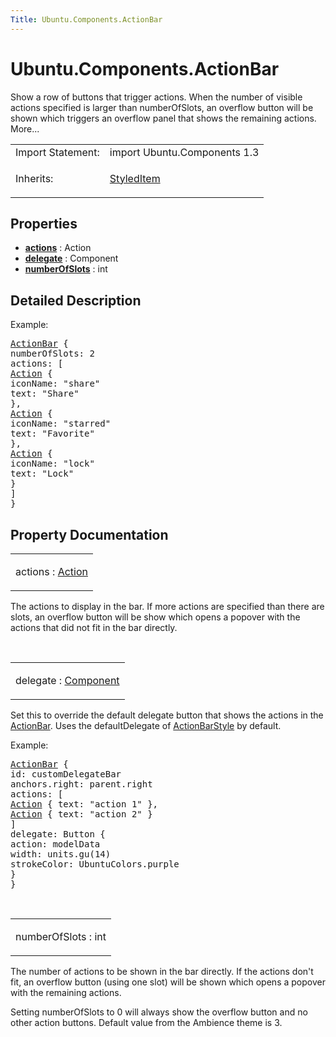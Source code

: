 ```yaml
---
Title: Ubuntu.Components.ActionBar
---
```


# Ubuntu.Components.ActionBar

<span class="subtitle"></span>
<!-- $$$ActionBar-brief -->
<p>Show a row of buttons that trigger actions. When the number of visible actions specified is larger than numberOfSlots, an overflow button will be shown which triggers an overflow panel that shows the remaining actions. More...</p>
<!-- @@@ActionBar -->
<table class="alignedsummary">
<tr><td class="memItemLeft rightAlign topAlign"> Import Statement:</td><td class="memItemRight bottomAlign"> import Ubuntu.Components 1.3</td></tr><tr><td class="memItemLeft rightAlign topAlign"> Inherits:</td><td class="memItemRight bottomAlign"> <p><a href="Ubuntu.Components.StyledItem.md">StyledItem</a></p>
</td></tr></table><ul>
</ul>
<h2 id="properties">Properties</h2>
<ul>
<li class="fn"><b><b><a href="#actions-prop">actions</a></b></b> : Action</li>
<li class="fn"><b><b><a href="#delegate-prop">delegate</a></b></b> : Component</li>
<li class="fn"><b><b><a href="#numberOfSlots-prop">numberOfSlots</a></b></b> : int</li>
</ul>
<!-- $$$ActionBar-description -->
<h2 id="details">Detailed Description</h2>
</p>
<p>Example:</p>
<pre class="qml"><span class="type"><a href="index.html">ActionBar</a></span> {
<span class="name">numberOfSlots</span>: <span class="number">2</span>
<span class="name">actions</span>: [
<span class="type"><a href="Ubuntu.Components.Action.md">Action</a></span> {
<span class="name">iconName</span>: <span class="string">&quot;share&quot;</span>
<span class="name">text</span>: <span class="string">&quot;Share&quot;</span>
},
<span class="type"><a href="Ubuntu.Components.Action.md">Action</a></span> {
<span class="name">iconName</span>: <span class="string">&quot;starred&quot;</span>
<span class="name">text</span>: <span class="string">&quot;Favorite&quot;</span>
},
<span class="type"><a href="Ubuntu.Components.Action.md">Action</a></span> {
<span class="name">iconName</span>: <span class="string">&quot;lock&quot;</span>
<span class="name">text</span>: <span class="string">&quot;Lock&quot;</span>
}
]
}</pre>
<!-- @@@ActionBar -->
<h2>Property Documentation</h2>
<!-- $$$actions -->
<table class="qmlname"><tr valign="top" id="actions-prop"><td class="tblQmlPropNode"><p><span class="name">actions</span> : <span class="type"><a href="Ubuntu.Components.Action.md">Action</a></span></p></td></tr></table><p>The actions to display in the bar. If more actions are specified than there are slots, an overflow button will be show which opens a popover with the actions that did not fit in the bar directly.</p>
<!-- @@@actions -->
<br/>
<!-- $$$delegate -->
<table class="qmlname"><tr valign="top" id="delegate-prop"><td class="tblQmlPropNode"><p><span class="name">delegate</span> : <span class="type"><a href="QtQml.Component.md">Component</a></span></p></td></tr></table><p>Set this to override the default delegate button that shows the actions in the <a href="index.html">ActionBar</a>. Uses the defaultDelegate of <a href="Ubuntu.Components.Styles.ActionBarStyle.md">ActionBarStyle</a> by default.</p>
<p>Example:</p>
<pre class="qml"><span class="type"><a href="index.html">ActionBar</a></span> {
<span class="name">id</span>: <span class="name">customDelegateBar</span>
<span class="name">anchors</span>.right: <span class="name">parent</span>.<span class="name">right</span>
<span class="name">actions</span>: [
<span class="type"><a href="Ubuntu.Components.Action.md">Action</a></span> { <span class="name">text</span>: <span class="string">&quot;action 1&quot;</span> },
<span class="type"><a href="Ubuntu.Components.Action.md">Action</a></span> { <span class="name">text</span>: <span class="string">&quot;action 2&quot;</span> }
]
<span class="name">delegate</span>: <span class="name">Button</span> {
<span class="name">action</span>: <span class="name">modelData</span>
<span class="name">width</span>: <span class="name">units</span>.<span class="name">gu</span>(<span class="number">14</span>)
<span class="name">strokeColor</span>: <span class="name">UbuntuColors</span>.<span class="name">purple</span>
}
}</pre>
<!-- @@@delegate -->
<br/>
<!-- $$$numberOfSlots -->
<table class="qmlname"><tr valign="top" id="numberOfSlots-prop"><td class="tblQmlPropNode"><p><span class="name">numberOfSlots</span> : <span class="type">int</span></p></td></tr></table><p>The number of actions to be shown in the bar directly. If the actions don't fit, an overflow button (using one slot) will be shown which opens a popover with the remaining actions.</p>
<p>Setting numberOfSlots to 0 will always show the overflow button and no other action buttons. Default value from the Ambience theme is 3.</p>
<!-- @@@numberOfSlots -->
<br/>
